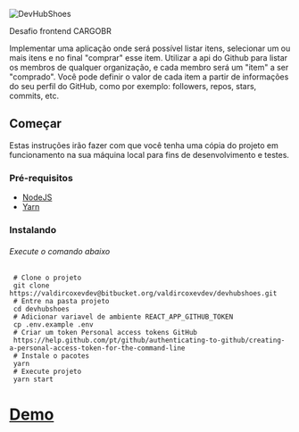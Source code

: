 ![DevHubShoes](https://devhubshoes.now.sh/static/media/logo.5e461aca.svg)

Desafio frontend CARGOBR

Implementar uma aplicação onde será possível listar itens, selecionar um ou mais itens e no final "comprar" esse item. Utilizar a api do Github para listar os membros de qualquer organização, e cada membro será um "item" a ser "comprado". Você pode definir o valor de cada item a partir de informações do seu perfil do GitHub, como por exemplo: followers, repos, stars, commits, etc.

## Começar

Estas instruções irão fazer com que você tenha uma cópia do projeto em funcionamento na sua máquina local para fins de desenvolvimento e testes.

### Pré-requisitos

- [NodeJS](https://nodejs.org/en/)
- [Yarn](https://classic.yarnpkg.com/pt-BR/docs/install)

### Instalando

###### Execute o comando abaixo

```shell
 # Clone o projeto
 git clone https://valdircoxevdev@bitbucket.org/valdircoxevdev/devhubshoes.git
 # Entre na pasta projeto
 cd devhubshoes
 # Adicionar variavel de ambiente REACT_APP_GITHUB_TOKEN
 cp .env.example .env
 # Criar um token Personal access tokens GitHub
 https://help.github.com/pt/github/authenticating-to-github/creating-a-personal-access-token-for-the-command-line
 # Instale o pacotes
 yarn
 # Execute projeto
 yarn start
```

# [Demo](https://devhubshoes.now.sh)

